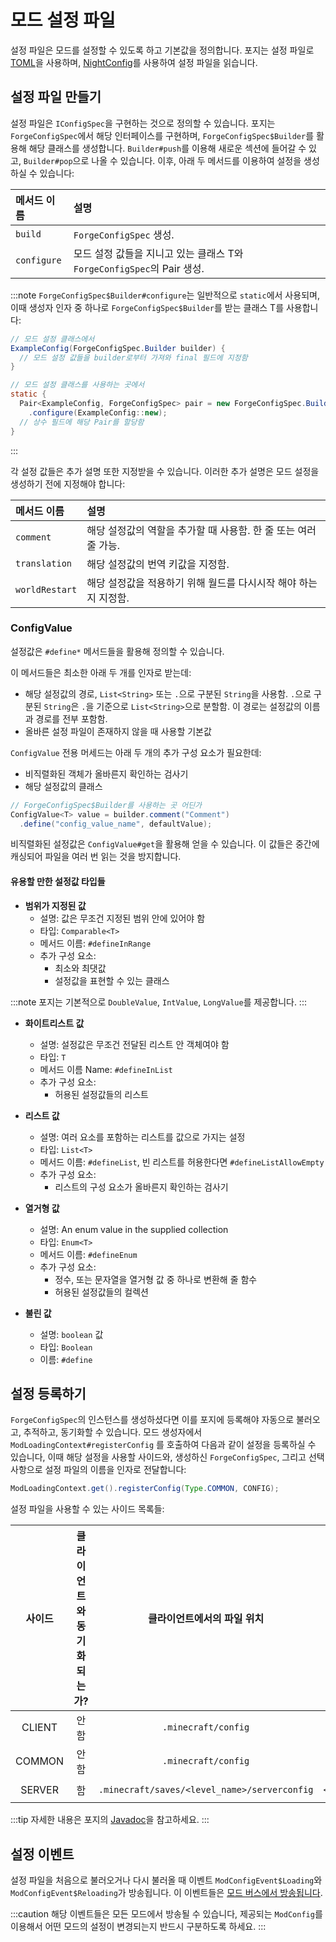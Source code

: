 모드 설정 파일
=============

설정 파일은 모드를 설정할 수 있도록 하고 기본값을 정의합니다. 포지는 설정 파일로 [TOML][toml]을 사용하며, [NightConfig][nightconfig]를 사용하여 설정 파일을 읽습니다.

설정 파일 만들기
------------------------

설정 파일은 `IConfigSpec`을 구현하는 것으로 정의할 수 있습니다. 포지는 `ForgeConfigSpec`에서 해당 인터페이스를 구현하며, `ForgeConfigSpec$Builder`를 활용해 해당 클래스를 생성합니다. `Builder#push`를 이용해 새로운 섹션에 들어갈 수 있고, `Builder#pop`으로 나올 수 있습니다. 이후, 아래 두 메서드를 이용하여 설정을 생성하실 수 있습니다:

| 메서드 이름      | 설명                                                  |
|:------------|:----------------------------------------------------|
| `build`     | `ForgeConfigSpec` 생성.                               |
| `configure` | 모드 설정 값들을 지니고 있는 클래스 T와 `ForgeConfigSpec`의 Pair 생성. |

:::note
`ForgeConfigSpec$Builder#configure`는 일반적으로 `static`에서 사용되며, 이때 생성자 인자 중 하나로 `ForgeConfigSpec$Builder`를 받는 클래스 T를 사용합니다:

```java
// 모드 설정 클래스에서
ExampleConfig(ForgeConfigSpec.Builder builder) {
  // 모드 설정 값들을 builder로부터 가져와 final 필드에 지정함
}

// 모드 설정 클래스를 사용하는 곳에서
static {
  Pair<ExampleConfig, ForgeConfigSpec> pair = new ForgeConfigSpec.Builder()
    .configure(ExampleConfig::new);
  // 상수 필드에 해당 Pair를 할당함
}
```
:::

각 설정 값들은 추가 설명 또한 지정받을 수 있습니다. 이러한 추가 설명은 모드 설정을 생성하기 전에 지정해야 합니다:

| 메서드 이름         | 설명                                     |
|:---------------|:---------------------------------------|
| `comment`      | 해당 설정값의 역할을 추가할 때 사용함. 한 줄 또는 여러 줄 가능. |
| `translation`  | 해당 설정값의 번역 키값을 지정함.                    |
| `worldRestart` | 해당 설정값을 적용하기 위해 월드를 다시시작 해야 하는지 지정함.   |

### ConfigValue

설정값은 `#define*` 메서드들을 활용해 정의할 수 있습니다.

이 메서드들은 최소한 아래 두 개를 인자로 받는데:

* 해당 설정값의 경로, `List<String>` 또는 `.`으로 구분된 `String`을 사용함. `.`으로 구분된 `String`은 `.`을 기준으로 `List<String>`으로 분할함. 이 경로는 설정값의 이름과 경로를 전부 포함함.
* 올바른 설정 파일이 존재하지 않을 때 사용할 기본값

`ConfigValue` 전용 머세드는 아래 두 개의 추가 구성 요소가 필요한데:

* 비직렬화된 객체가 올바른지 확인하는 검사기
* 해당 설정값의 클래스

```java
// ForgeConfigSpec$Builder를 사용하는 곳 어딘가
ConfigValue<T> value = builder.comment("Comment")
  .define("config_value_name", defaultValue);
```

비직렬화된 설정값은 `ConfigValue#get`을 활용해 얻을 수 있습니다. 이 값들은 중간에 캐싱되어 파일을 여러 번 읽는 것을 방지합니다.

#### 유용할 만한 설정값 타입들

* **범위가 지정된 값**
    * 설명: 값은 무조건 지정된 범위 안에 있어야 함
    * 타입: `Comparable<T>`
    * 메서드 이름: `#defineInRange`
    * 추가 구성 요소:
        * 최소와 최댓값
        * 설정값을 표현할 수 있는 클래스

:::note
포지는 기본적으로 `DoubleValue`, `IntValue`, `LongValue`를 제공합니다.
:::

* **화이트리스트 값**
    * 설명: 설정값은 무조건 전달된 리스트 안 객체여야 함
    * 타입: `T`
    * 메서드 이름 Name: `#defineInList`
    * 추가 구성 요소:
        * 허용된 설정값들의 리스트

* **리스트 값**
    * 설명: 여러 요소를 포함하는 리스트를 값으로 가지는 설정
    * 타입: `List<T>`
    * 메서드 이름: `#defineList`, 빈 리스트를 허용한다면 `#defineListAllowEmpty`
    * 추가 구성 요소:
        * 리스트의 구성 요소가 올바른지 확인하는 검사기

* **열거형 값**
    * 설명: An enum value in the supplied collection
    * 타입: `Enum<T>`
    * 메서드 이름: `#defineEnum`
    * 추가 구성 요소:
        * 정수, 또는 문자열을 열거형 값 중 하나로 변환해 줄 함수
        * 허용된 설정값들의 컬렉션

* **불린 값**
    * 설명: `boolean` 값
    * 타입: `Boolean`
    * 이름: `#define`

설정 등록하기
---------------------------

`ForgeConfigSpec`의 인스턴스를 생성하셨다면 이를 포지에 등록해야 자동으로 불러오고, 추적하고, 동기화할 수 있습니다. 모드 생성자에서 `ModLoadingContext#registerConfig` 를 호출하여 다음과 같이 설정을 등록하실 수 있습니다, 이때 해당 설정을 사용할 사이드와, 생성하신 `ForgeConfigSpec`, 그리고 선택 사항으로 설정 파일의 이름을 인자로 전달합니다:

```java
ModLoadingContext.get().registerConfig(Type.COMMON, CONFIG);
```

설정 파일을 사용할 수 있는 사이드 목록들:

|  사이드   | 클라이언트와 동기화 되는가? |                클라이언트에서의 파일 위치                |             서버에서의 파일 위치              | 파일 접미사    |
|:------:|:---------------:|:--------------------------------------------:|:------------------------------------:|:----------|
| CLIENT |       안 함       |             `.minecraft/config`              |                 N/A                  | `-client` |
| COMMON |       안 함       |             `.minecraft/config`              |       `<server_folder>/config`       | `-common` |
| SERVER |        함        | `.minecraft/saves/<level_name>/serverconfig` | `<server_folder>/world/serverconfig` | `-server` |

:::tip
자세한 내용은 포지의 [Javadoc][type]을 참고하세요.
:::

설정 이벤트
--------------------

설정 파일을 처음으로 불러오거나 다시 불러올 때 이벤트 `ModConfigEvent$Loading`와 `ModConfigEvent$Reloading`가 방송됩니다. 이 이벤트들은 [모드 버스에서 방송됩니다][events].

:::caution
해당 이벤트들은 모든 모드에서 방송될 수 있습니다, 제공되는 `ModConfig`를 이용해서 어떤 모드의 설정이 변경되는지 반드시 구분하도록 하세요.
:::

[toml]: https://toml.io/ko/v1.0.0
[nightconfig]: https://github.com/TheElectronWill/night-config
[type]: https://github.com/neoforged/FancyModLoader/blob/06ce743c00b161ffada3a8737bec1a0b53fb48ac/core/src/main/java/net/minecraftforge/fml/config/ModConfig.java#L94-L122
[events]: ../concepts/events.md#이벤트-핸들러-만들기
